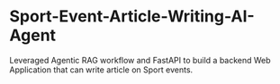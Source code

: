 # Sport-Event-Article-Writing-AI-Agent
Leveraged Agentic RAG workflow and FastAPI to build a backend Web Application that can write article on Sport events.
